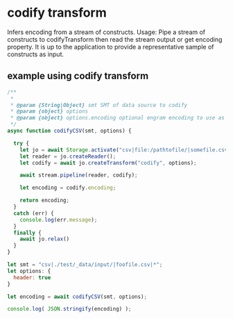 # codify transform

Infers encoding from a stream of constructs.
Usage: Pipe a stream of constructs to codifyTransform then read the stream output or get encoding property.
It is up to the application to provide a representative sample of constructs as input.

## example using codify transform

```javascript
/**
 *
 * @param {String|Object} smt SMT of data source to codify
 * @param {object} options
 * @param {object} options.encoding optional engram encoding to use as a seed
 */
async function codifyCSV(smt, options) {

  try {
    let jo = await Storage.activate("csv|file:/pathtofile/|somefile.csv|*", {headers: true});
    let reader = jo.createReader();
    let codify = await jo.createTransform("codify", options);

    await stream.pipeline(reader, codify);

    let encoding = codify.encoding;

    return encoding;
  }
  catch (err) {
    console.log(err.message);
  }
  finally {
    await jo.relax()
  }
}

let smt = "csv|./test/_data/input/|foofile.csv|*";
let options: {
  header: true
}

let encoding = await codifyCSV(smt, options);

console.log( JSON.stringify(encoding) );
```
